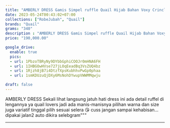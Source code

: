 ```yaml
---
title: "AMBERLY DRESS Gamis Simpel ruffle Quail Hijab Bahan Voxy Crincle"
date: 2023-05-24T00:43:02+07:00
collections: ["RobeJubah", "Quail"]
brands: "Quail"
grams: "340"
description : "AMBERLY DRESS Gamis Simpel ruffle Quail Hijab Bahan Voxy Crincle"
price: "190,000.00"

google_drive:
  enable: true
  pics:
  - url: 1PbzoTBRyNy9DYbbGphiCOOJr0mHNA6FH
  - url: 1IHBGOwHVse727jLOqEeadBq3VsZUQ4bz
  - url: 1Rjzh8jB7i4DtzfXpsKubhhvPwGp0phaa
  - url: 1smKDUzuQjDXy6MsNohDYwupVWWMMqwju

draft: false
---
```


AMBERLY  DRESS
 Sekali lihat langsung jatuh hati 
dress ini ada detail ruffel di lengannya ya quail lovers jadi ada manis-manisnya 
pilihan warna dan size juga variatif tinggal pilih sesuai selera 😘
cuss jangan sampai kehabisan... dipakai jalan2 auto dikira selebgram"""

----   
  
